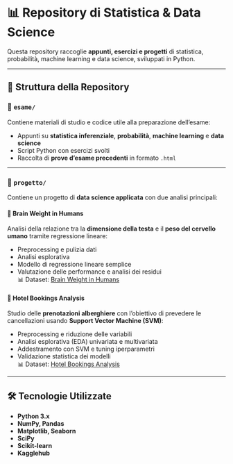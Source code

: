 # 📊 Repository di Statistica & Data Science

Questa repository raccoglie **appunti, esercizi e progetti** di statistica, probabilità, machine learning e data science, sviluppati in Python.

---

## 📂 Struttura della Repository

### 🔹 `esame/`
Contiene materiali di studio e codice utile alla preparazione dell’esame:
- Appunti su **statistica inferenziale**, **probabilità**, **machine learning** e **data science**
- Script Python con esercizi svolti
- Raccolta di **prove d’esame precedenti** in formato `.html`

---

### 🔹 `progetto/`
Contiene un progetto di **data science applicata** con due analisi principali:

#### 📌 Brain Weight in Humans
Analisi della relazione tra la **dimensione della testa** e il **peso del cervello umano** tramite regressione lineare:
- Preprocessing e pulizia dati
- Analisi esplorativa
- Modello di regressione lineare semplice
- Valutazione delle performance e analisi dei residui  
📊 Dataset: [Brain Weight in Humans](https://www.kaggle.com/datasets/anubhabswain/brain-weight-in-humans)

#### 📌 Hotel Bookings Analysis
Studio delle **prenotazioni alberghiere** con l’obiettivo di prevedere le cancellazioni usando **Support Vector Machine (SVM)**:
- Preprocessing e riduzione delle variabili
- Analisi esplorativa (EDA) univariata e multivariata
- Addestramento con SVM e tuning iperparametri
- Validazione statistica dei modelli  
📊 Dataset: [Hotel Bookings Analysis](https://www.kaggle.com/datasets/thedevastator/hotel-bookings-analysis)

---

## 🛠️ Tecnologie Utilizzate
- **Python 3.x**
- **NumPy, Pandas**
- **Matplotlib, Seaborn**
- **SciPy**
- **Scikit-learn**
- **Kagglehub**

